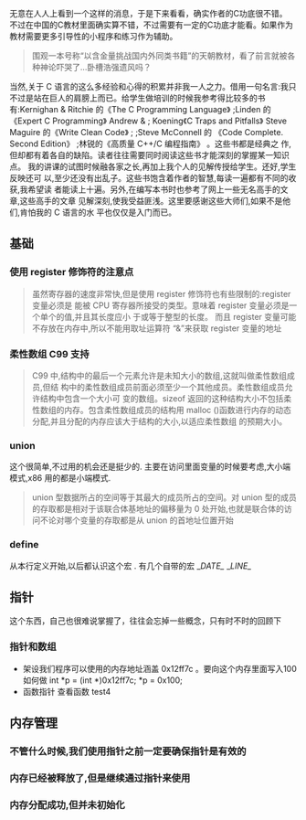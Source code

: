 无意在人人上看到一个这样的消息，于是下来看看，确实作者的C功底很不错。
不过在中国的C教材里面确实算不错，不过需要有一定的C功底才能看。如果作为教材需要更多引导性的小程序和练习作为辅助。

>围观一本号称“以含金量挑战国内外同类书籍”的天朝教材，看了前言就被各种神论吓哭了...卧槽浩强遗风吗？


当然,关于 C 语言的这么多经验和心得的积累并非我一人之力。借用一句名言:我只
不过是站在巨人的肩膀上而已。给学生做培训的时候我参考得比较多的书有:Kernighan &
Ritchie 的《The C Programming Language》
;Linden 的《Expert C Programming》 Andrew &
;
Koening《C Traps and Pitfalls》 Steve Maguire 的《Write Clean Code》
;
;Steve McConnell 的
《Code Complete. Second Edition》
;林锐的《高质量 C++/C 编程指南》
。这些书都是经典之
作,但却都有着各自的缺陷。读者往往需要同时阅读这些书才能深刻的掌握某一知识点。
我的讲课的试图时候融各家之长,再加上我个人的见解传授给学生。还好,学生反映还可
以,至少还没有出乱子。这些书饱含着作者的智慧,每读一遍都有不同的收获,我希望读
者能读上十遍。另外,在编写本书时也参考了网上一些无名高手的文章,这些高手的文章
见解深刻,使我受益匪浅。这里要感谢这些大师们,如果不是他们,肯怕我的 C 语言的水
平也仅仅是入门而已。


## 基础

### 使用 register 修饰符的注意点
>虽然寄存器的速度非常快,但是使用 register 修饰符也有些限制的:register 变量必须是
能被 CPU 寄存器所接受的类型。意味着 register 变量必须是一个单个的值,并且其长度应小
于或等于整型的长度。 而且 register 变量可能不存放在内存中,所以不能用取址运算符
“&”来获取 register 变量的地址

### 柔性数组 C99 支持

>C99 中,结构中的最后一个元素允许是未知大小的数组,这就叫做柔性数组成员,但结
构中的柔性数组成员前面必须至少一个其他成员。柔性数组成员允许结构中包含一个大小可
变的数组。sizeof 返回的这种结构大小不包括柔性数组的内存。包含柔性数组成员的结构用
malloc ()函数进行内存的动态分配,并且分配的内存应该大于结构的大小,以适应柔性数组
的预期大小。

### union 
这个很简单,不过用的机会还是挺少的. 主要在访问里面变量的时候要考虑,大小端模式,x86 用的都是小端模式.
>union 型数据所占的空间等于其最大的成员所占的空间。对 union 型的成员的存取都是相对于该联合体基地址的偏移量为 0 处开始,也就是联合体的访问不论对哪个变量的存取都是从 union 的首地址位置开始

### define 
从本行定义开始,以后都认识这个宏 . 有几个自带的宏  \__DATE\__ \__LINE\__

## 指针
这个东西，自己也很难说掌握了，往往会忘掉一些概念，只有时不时的回顾下
### 指针和数组

* 架设我们程序可以使用的内存地址涵盖 0x12ff7c 。要向这个内存里面写入100 如何做 
int *p = (int *)0x12ff7c;
\*p = 0x100;
* 函数指针 查看函数 test4


## 内存管理

### 不管什么时候,我们使用指针之前一定要确保指针是有效的

### 内存已经被释放了,但是继续通过指针来使用

### 内存分配成功,但并未初始化




